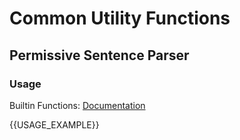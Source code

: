 # Common Utility Functions

## Permissive Sentence Parser

### Usage

Builtin Functions: [Documentation](./src/eval/README.md)

{{USAGE_EXAMPLE}}
